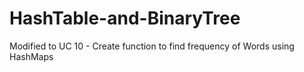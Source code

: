 # HashTable-and-BinaryTree

Modified to UC 10 - Create function to find frequency of Words using HashMaps